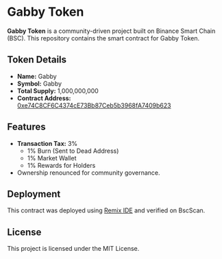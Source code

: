 # Gabby Token

**Gabby Token** is a community-driven project built on Binance Smart Chain (BSC). This repository contains the smart contract for Gabby Token.

## Token Details
- **Name:** Gabby
- **Symbol:** Gabby
- **Total Supply:** 1,000,000,000
- **Contract Address:** [0xe74C8CF6C4374cE73Bb87Ceb5b3968fA7409b623](https://bscscan.com/token/0xe74C8CF6C4374cE73Bb87Ceb5b3968fA7409b623)

## Features
- **Transaction Tax:** 3%
  - 1% Burn (Sent to Dead Address)
  - 1% Market Wallet
  - 1% Rewards for Holders
- Ownership renounced for community governance.

## Deployment
This contract was deployed using [Remix IDE](https://remix.ethereum.org/) and verified on BscScan.

## License
This project is licensed under the MIT License.

